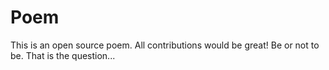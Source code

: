 # Poem
This is an open source poem. All contributions would be great!
Be or not to be. That is the question...
